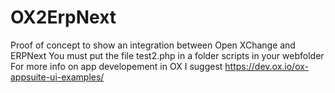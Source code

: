 # OX2ErpNext
Proof of concept to show an integration between Open XChange and ERPNext
You must put the file test2.php in a folder scripts in your webfolder
For more info on app developement in OX I suggest https://dev.ox.io/ox-appsuite-ui-examples/
